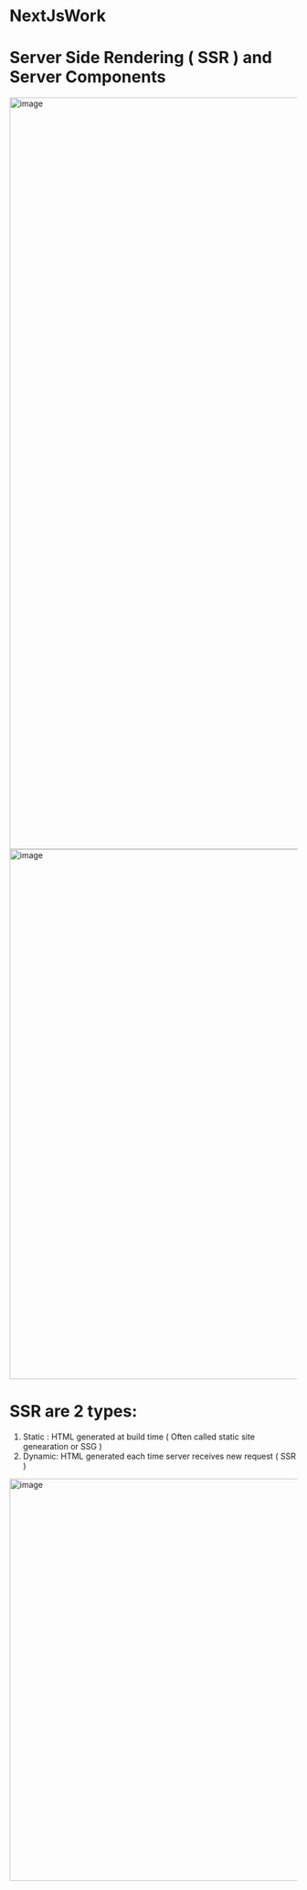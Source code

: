 # NextJsWork

# Server Side Rendering ( SSR ) and Server Components



<img width="1448" height="1316" alt="image" src="https://github.com/user-attachments/assets/5409d404-96c1-44e2-8cfc-07dc56c2f5ff" />

<img width="1592" height="928" alt="image" src="https://github.com/user-attachments/assets/b83381bb-c426-4369-ba8f-37fa82c7b06e" />

# SSR are 2 types:
1. Static : HTML generated at build time ( Often called static site genearation or SSG )
2. Dynamic: HTML generated each time server receives new request ( SSR )

<img width="1524" height="704" alt="image" src="https://github.com/user-attachments/assets/00cf11a4-c889-4a29-b9f2-7234c14f1ab8" />


